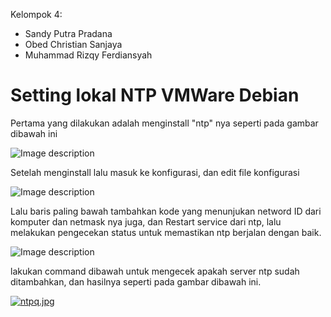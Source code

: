 Kelompok 4:

- Sandy Putra Pradana
- Obed Christian Sanjaya
- Muhammad Rizqy Ferdiansyah

# Setting lokal NTP VMWare Debian

Pertama yang dilakukan adalah menginstall "ntp" nya seperti pada gambar dibawah ini

![Image description](https://i.postimg.cc/tg4Wksbj/npm-Install.jpg)

Setelah menginstall lalu masuk ke konfigurasi, dan edit file konfigurasi

![Image description](https://i.postimg.cc/4dM6msrT/gedit.jpg)

Lalu baris paling bawah tambahkan kode yang menunjukan netword ID dari komputer dan netmask nya juga, dan Restart service dari ntp, lalu melakukan pengecekan status untuk memastikan ntp berjalan dengan baik.

![Image description](https://i.postimg.cc/qv08tmZg/restart.jpg)

lakukan command dibawah untuk mengecek apakah server ntp sudah ditambahkan, dan hasilnya seperti pada gambar dibawah ini.

[![ntpq.jpg](https://i.postimg.cc/g0gqbvsj/ntpq.jpg)](https://postimg.cc/qtCC869H)
